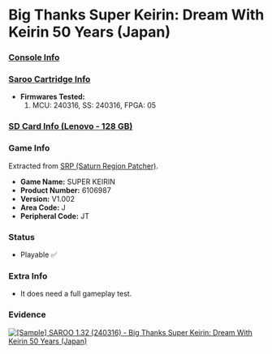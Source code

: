 # Big Thanks Super Keirin: Dream With Keirin 50 Years (Japan)

### [Console Info](../../../../Info/Consoles/VA13/README.md)

### [Saroo Cartridge Info](../../../../Info/Cartridges/RetroGameParadiseStore/1.32F/README.md)

- <b>Firmwares Tested:</b>
  1. MCU: 240316, SS: 240316, FPGA: 05

### [SD Card Info (Lenovo - 128 GB)](../../../../Info/SdCards/Lenovo/128GB/fat32/README.md)

### Game Info

Extracted from [SRP (Saturn Region Patcher)](https://segaxtreme.net/resources/saturn-region-patcher.81/download).

- <b>Game Name:</b> SUPER KEIRIN
- <b>Product Number:</b> 6106987
- <b>Version:</b> V1.002
- <b>Area Code:</b> J
- <b>Peripheral Code:</b> JT

### Status

- Playable :white_check_mark:

### Extra Info

- It does need a full gameplay test.

### Evidence

[![[Sample] SAROO 1.32 (240316) - Big Thanks Super Keirin: Dream With Keirin 50 Years (Japan)](https://img.youtube.com/vi/PK8zt2ZpzmA/0.jpg)](https://www.youtube.com/watch?v=PK8zt2ZpzmA)
